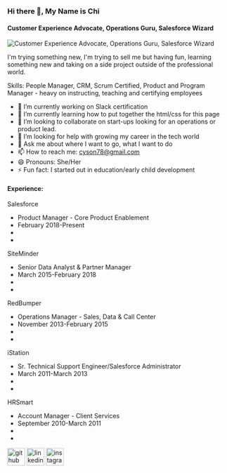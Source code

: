 ### Hi there 👋, My Name is Chi
#### Customer Experience Advocate, Operations Guru, Salesforce Wizard
![Customer Experience Advocate, Operations Guru, Salesforce Wizard](https://arturssmirnovs.github.io/github-profile-readme-generator/images/banner.png)

I'm trying something new, I'm trying to sell me but having fun, learning something new and taking on a side project outside of the professional world.

Skills: People Manager, CRM, Scrum Certified, Product and Program Manager - heavy on instructing, teaching and certifying employees

- 🔭 I’m currently working on Slack certification 
- 🌱 I’m currently learning how to put together the html/css for this page 
- 👯 I’m looking to collaborate on start-ups looking for an operations or product lead. 
- 🤔 I’m looking for help with growing my career in the tech world 
- 💬 Ask me about where I want to go, what I want to do 
- 📫 How to reach me: cyson78@gmail.com 
- 😄 Pronouns: She/Her 
- ⚡ Fun fact: I started out in education/early child development 

<!DOCTYPE html>
<html>
<body>

<h4>Experience: </h4>

<dl>
  <dt>Salesforce</dt>
<ul>
  <li>Product Manager - Core Product Enablement</li>
  <li>February 2018-Present</li>
   <!-- Description of role --> <li></li>
   <!-- Stand out statement/something I did --><li></li>
</ul>
</dl>
<dl>
  <dt>SiteMinder</dt>
<ul>
  <li>Senior Data Analyst & Partner Manager</li>
  <li>March 2015-February 2018</li>
   <!-- Description of role --> <li></li>
   <!-- Stand out statement/something I did --><li></li>
</ul>
</dl>
<dl>
  <dt>RedBumper</dt>
<ul>
  <li>Operations Manager - Sales, Data & Call Center</li>
  <li>November 2013-February 2015</li>
   <!-- Description of role --> <li></li>
   <!-- Stand out statement/something I did --><li></li>
</ul>
</dl>
<dl>
  <dt>iStation</dt>
<ul>
  <li>Sr. Technical Support Engineer/Salesforce Administrator</li>
  <li>March 2011-March 2013</li>
   <!-- Description of role --> <li></li>
   <!-- Stand out statement/something I did --><li></li>
</ul>
</dl>
<dl>
  <dt>HRSmart</dt>
<ul>
  <li>Account Manager - Client Services</li>
  <li>September 2010-March 2011</li>
   <!-- Description of role --> <li></li>
   <!-- Stand out statement/something I did --><li></li>
</ul>
</dl>

</body>
</html>


[<img src='https://cdn.jsdelivr.net/npm/simple-icons@3.0.1/icons/github.svg' alt='github' height='40'>](https://github.com/cyson78)  [<img src='https://cdn.jsdelivr.net/npm/simple-icons@3.0.1/icons/linkedin.svg' alt='linkedin' height='40'>](https://www.linkedin.com/in/linkedin.com/in/chi-son-05757726/)  [<img src='https://cdn.jsdelivr.net/npm/simple-icons@3.0.1/icons/instagram.svg' alt='instagram' height='40'>](https://www.instagram.com/https://www.instagram.com/yolkmonster/?hl=en/)  


